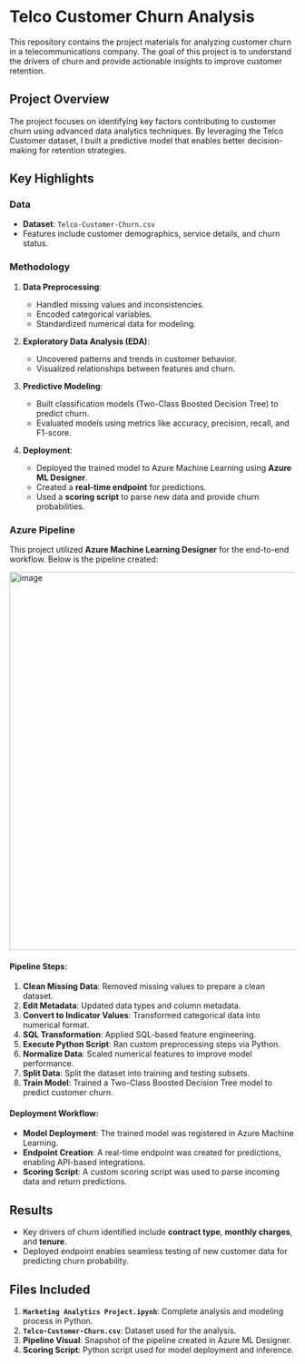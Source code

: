 # Telco Customer Churn Analysis

This repository contains the project materials for analyzing customer churn in a telecommunications company. The goal of this project is to understand the drivers of churn and provide actionable insights to improve customer retention.


## Project Overview

The project focuses on identifying key factors contributing to customer churn using advanced data analytics techniques. By leveraging the Telco Customer dataset, I built a predictive model that enables better decision-making for retention strategies.


## Key Highlights

### Data
- **Dataset**: `Telco-Customer-Churn.csv`
- Features include customer demographics, service details, and churn status.

### Methodology
1. **Data Preprocessing**:
   - Handled missing values and inconsistencies.
   - Encoded categorical variables.
   - Standardized numerical data for modeling.
2. **Exploratory Data Analysis (EDA)**:
   - Uncovered patterns and trends in customer behavior.
   - Visualized relationships between features and churn.
3. **Predictive Modeling**:
   - Built classification models (Two-Class Boosted Decision Tree) to predict churn.
   - Evaluated models using metrics like accuracy, precision, recall, and F1-score.

4. **Deployment**:
   - Deployed the trained model to Azure Machine Learning using **Azure ML Designer**.
   - Created a **real-time endpoint** for predictions.
   - Used a **scoring script** to parse new data and provide churn probabilities.


### Azure Pipeline

This project utilized **Azure Machine Learning Designer** for the end-to-end workflow. Below is the pipeline created:

<img width="667" alt="image" src="https://github.com/user-attachments/assets/616554a2-5a65-4bfe-a3a1-e2dccba6e19a" />

#### Pipeline Steps:
1. **Clean Missing Data**: Removed missing values to prepare a clean dataset.
2. **Edit Metadata**: Updated data types and column metadata.
3. **Convert to Indicator Values**: Transformed categorical data into numerical format.
4. **SQL Transformation**: Applied SQL-based feature engineering.
5. **Execute Python Script**: Ran custom preprocessing steps via Python.
6. **Normalize Data**: Scaled numerical features to improve model performance.
7. **Split Data**: Split the dataset into training and testing subsets.
8. **Train Model**: Trained a Two-Class Boosted Decision Tree model to predict customer churn.

#### Deployment Workflow:
- **Model Deployment**: The trained model was registered in Azure Machine Learning.
- **Endpoint Creation**: A real-time endpoint was created for predictions, enabling API-based integrations.
- **Scoring Script**: A custom scoring script was used to parse incoming data and return predictions.


## Results

- Key drivers of churn identified include **contract type**, **monthly charges**, and **tenure**.
- Deployed endpoint enables seamless testing of new customer data for predicting churn probability.


## Files Included
1. **`Marketing Analytics Project.ipynb`**: Complete analysis and modeling process in Python.
2. **`Telco-Customer-Churn.csv`**: Dataset used for the analysis.
3. **Pipeline Visual**: Snapshot of the pipeline created in Azure ML Designer.
4. **Scoring Script**: Python script used for model deployment and inference.


